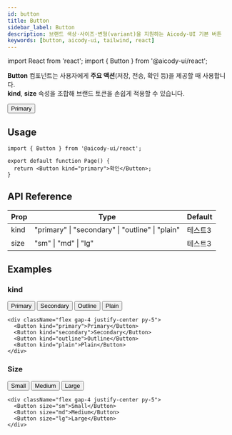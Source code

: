 ```yaml
---
id: button
title: Button
sidebar_label: Button
description: 브랜드 색상·사이즈·변형(variant)을 지원하는 Aicody-UI 기본 버튼
keywords: [button, aicody-ui, tailwind, react]
---
```


import React from 'react';
import { Button } from '@aicody-ui/react';

**Button** 컴포넌트는 사용자에게 **주요 액션**(저장, 전송, 확인 등)을 제공할 때 사용합니다.  
**kind**, **size** 속성을 조합해 브랜드 토큰을 손쉽게 적용할 수 있습니다.

<div className="flex gap-4 justify-center py-5">
  <Button kind="primary">Primary</Button>
</div>

## Usage

```tsx
import { Button } from '@aicody-ui/react';

export default function Page() {
  return <Button kind="primary">확인</Button>;
}
```

## API Reference

| Prop | Type                                             | Default |
| ---- | ------------------------------------------------ | ------- |
| kind | "primary" \| "secondary" \| "outline" \| "plain" | 테스트3 |
| size | "sm" \| "md" \| "lg"                             | 테스트3 |

## Examples

### kind

<div className="flex gap-4 justify-center py-5">
  <Button kind="primary">Primary</Button>
  <Button kind="secondary">Secondary</Button>
  <Button kind="outline">Outline</Button>
  <Button kind="plain">Plain</Button>
</div>

```tsx
<div className="flex gap-4 justify-center py-5">
  <Button kind="primary">Primary</Button>
  <Button kind="secondary">Secondary</Button>
  <Button kind="outline">Outline</Button>
  <Button kind="plain">Plain</Button>
</div>
```

### Size

<div className="flex gap-4 justify-center py-5">
  <Button size="sm">Small</Button>
  <Button size="md">Medium</Button>
  <Button size="lg">Large</Button>
</div>

```tsx
<div className="flex gap-4 justify-center py-5">
  <Button size="sm">Small</Button>
  <Button size="md">Medium</Button>
  <Button size="lg">Large</Button>
</div>
```
